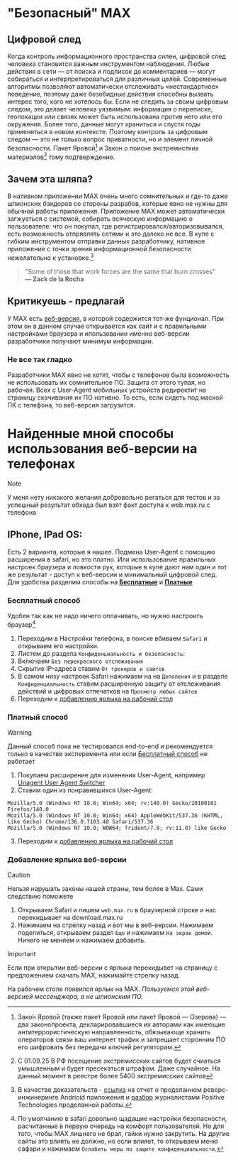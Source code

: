 # "Безопасный" MAX 
## Цифровой след
Когда контроль информационного пространства силен, цифровой след человека становится важным инструментом наблюдения. Любые действия в сети — от поиска и подписок до комментариев — могут собираться и интерпретироваться для различных целей. Современные алгоритмы позволяют автоматически отслеживать «нестандартное» поведение, поэтому даже безобидные действия способны вызвать интерес того, кого не хотелось бы.
Если не следить за своим цифровым следом, это делает человека уязвимым: информация о переписке, геолокации или связях может быть использована против него или его окружения. Более того, данные могут храниться и спустя годы применяться в новом контексте. Поэтому контроль за цифровым следом — это не только вопрос приватности, но и элемент личной безопасности. Пакет Яровой[^3] и Закон о поиске экстремистких материалов[^4] тому подтверждение.
[^3]: Зако́н Ярово́й (также паке́т Ярово́й или паке́т Яровой — Озерова) — два законопроекта, декларировавшиеся их авторами как имеющие антитеррористическую направленность, обязывающе хранить операторов связи ваш интернет трафик и запрещает сторонним ПО его шифровать без передачи ключей регуляторам.
[^4]: С 01.09.25 В РФ посещение экстремисских сайтов будет счиаться умышленным и будет пресекаться штрафом. Даже случайное. На данный момент в реестре более 5400 экстремисских сайтов
## Зачем эта шляпа?
В нативном приложении MAX очень много сомнительных и где-то даже шпионских бэкдоров со стороны разрабов, которые явно не нужны для обычной работы приложения. Приложение MAX может автоматически загжуаться с системой, собирать всяческую информацию о пользователе: что он покупал, где регистрировался/авторизовывался, есть возможность отпрявлять сетями и это далеко не все. В купе с гибким инструментом отправки данных разработчику, нативное приложение с точки зрения информационной безопасности нежелательно к установке.[^1]
[^1]: В качестве доказательств - [ссылка](https://web.archive.org/web/20250722084245/https://github.com/ZolManStaff/MAX-deep-analysis-of-the-messenger#expand) на отчет о проделанном реверс-инжинеринге Andrioid приложения и [разбор](https://www.securitylab.ru/blog/personal/paragraph/356059.php) журналистами Positive Technologies проделанной работы.
> "Some of those that work forces are the same that burn crosses"  
> **— Zack de la Rocha**
## Критикуешь - предлагай
У MAX есть [веб-версия](web.max.ru), в которой содержится тот-же фунционал. При этом он в данном случае открывается как сайт и с правильными настройками браузера и ипользовании именно веб-версии разработчики получают минимум информации.
### Не все так гладко

Разработчики MAX явно не хотят, чтобы с телефонов была возможность не использовать их сомнительное ПО. Защита от этого тупая, но рабочая. Всех с User-Agent мобильных устройств редиректит на страницу скачивания их ПО нативно. То есть, если сидеть под маской ПК с телефона, то веб-версия загрузится.
# Найденные мной способы использования веб-версии на телефонах
> [!NOTE]
> У меня нету никакого желания добровольно регаться для тестов и за успешный результат обхода был взят факт доступа к web.max.ru с телефона
## IPhone, IPad OS:
Есть 2 варианта, которые я нашел. Подмена User-Agent с помощию расширения в safari, но это платно.
Или использование правильных настроек браузера и ловкости рук, которые в купе дают нам один и тот же результат - доступ к веб-версии и минимальный цифровой след. Для удобства разделим способы на [**Бесплатные**](#Бесплатный-способ) и [**Платные**](#Платный-способ)
### Бесплатный способ
Удобен так как не надо ничего оплачивать, но нужно настроить браузер[^2]
[^2]: По умолчанию в safari довольно щадащие настройки безопасности, расчитанные в первую очередь на комфорт пользователей. Но для того, чтобы MAX лишнего не брал, гайки нужно закрутить. На другие сайты это влиять не должно, но если влияет, то открываем меню сафари и нажимаем `Ослабить меры по защите конфиденциальности`. 

1. Переходим в Настройки телефона, в поиске вбиваем `Safari` и открываем его настройки.
2. Листем до раздела `Конфиденциальность и безопасность`:
3. Включаем `Без перекресного отслеживания`
4. Скрытие IP-адреса ставим `От трекеров и сайтов`
5. В самом низу настроек Safari нажимаем на на `Дополения` и в разделе `Конфиденциальность` ставим расширенную защиту от отслеживания действий и цифровых отпечатков на `Просмотр любых сайтов`
6. Переходим к [добавлению ярлыка на рабочий стол](#Добавление-ярлыка-веб-версии)

### Платный способ
>[!WARNING]
> Данный способ пока не тестировался end-to-end и рекомендуется только в качестве эксперемента или если [Бесплатный способ](#Бесплатный-способ) не работает

1. Покупаем расширение для изменения User-Agent, например [Unagent User Agent Switcher](https://apps.apple.com/ru/app/unagent-user-agent-switcher/id6448220941)
2. Ставим один из понравившихся User-Agent:
  ```
  Mozilla/5.0 (Windows NT 10.0; Win64; x64; rv:140.0) Gecko/20100101 Firefox/140.0
  Mozilla/5.0 (Windows NT 10.0; Win64; x64) AppleWebKit/537.36 (KHTML, like Gecko) Chrome/136.0.7103.48 Safari/537.36
  Mozilla/5.0 (Windows NT 10.0; WOW64; Trident/7.0; rv:11.0) like Gecko
```
3. Переходим к [добавлению ярлыка на рабочий стол](#Добавление-ярлыка-веб-версии)


### Добавление ярлыка веб-версии
> [!CAUTION]
> Нельзя нарушать законы нашей страны, тем более в Max. Сами следствию поможете

1. Открываем Safari и пишем `web.max.ru` в браузерной строке и нас перекидывает на download.max.ru
2. Нажимаем на стрелку назад и вот мы в веб-версии. Нажимаем поделиться, открываем раздел `Еще` и нажимаем `На экран домой`. Ничего не меняем и нажимаем добавить.
> [!IMPORTANT]
> Если при открытии веб-версии с ярлыка перекидывет на страницу с предложением скачать MAX, нажимайте стрелку назад.

На рабочем столе появился ярлык на MAX. *Пользуемся этой веб-версией мессенджера, а не шпионским ПО.*


